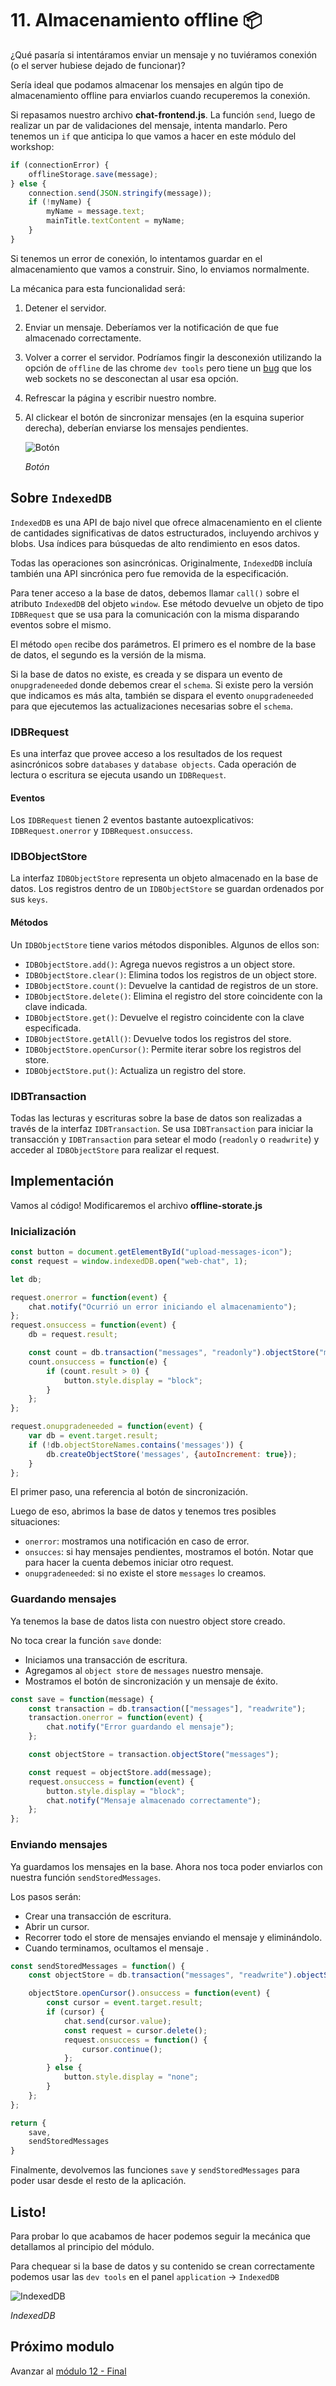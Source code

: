 # 11. Almacenamiento offline 📦

¿Qué pasaría si intentáramos enviar un mensaje y no tuviéramos conexión (o el server hubiese dejado de funcionar)?

Sería ideal que podamos almacenar los mensajes en algún tipo de almacenamiento offline para enviarlos cuando recuperemos la conexión.

Si repasamos nuestro archivo **chat-frontend.js**. La función `send`, luego de realizar un par de validaciones del mensaje, intenta mandarlo. Pero tenemos un `if` que anticipa lo que vamos a hacer en este módulo del workshop:

```js
if (connectionError) {
    offlineStorage.save(message);
} else {
    connection.send(JSON.stringify(message));
    if (!myName) {
        myName = message.text;
        mainTitle.textContent = myName;
    }
}    
```

Si tenemos un error de conexión, lo intentamos guardar en el almacenamiento que vamos a construir. Sino, lo enviamos normalmente. 

La mécanica para esta funcionalidad será:

1. Detener el servidor.
1. Enviar un mensaje. Deberíamos ver la notificación de que fue almacenado correctamente.
1. Volver a correr el servidor. Podríamos fingir la desconexión utilizando la opción de `offline` de las chrome `dev tools` pero tiene un [bug](https://bugs.chromium.org/p/chromium/issues/detail?id=423246) que los web sockets no se desconectan al usar esa opción.
1. Refrescar la página y escribir nuestro nombre.
1. Al clickear el botón de sincronizar mensajes (en la esquina superior derecha), deberían enviarse los mensajes pendientes.

    ![Botón](./images/send-messages.png "Botón")
    
    _Botón_ 

## Sobre `IndexedDB`

`IndexedDB` es una API de bajo nivel que ofrece almacenamiento en el cliente de cantidades significativas de datos estructurados, incluyendo archivos y blobs. Usa índices para búsquedas de alto rendimiento en esos datos.

Todas las operaciones son asincrónicas. Originalmente, `IndexedDB` incluía también una API sincrónica pero fue removida de la especificación.

Para tener acceso a la base de datos, debemos llamar `call()` sobre el atributo `IndexedDB` del objeto `window`. Ese método devuelve un objeto de tipo `IDBRequest` que se usa para la comunicación con la misma disparando eventos sobre el mismo.

El método `open` recibe dos parámetros. El primero es el nombre de la base de datos, el segundo es la versión de la misma.

Si la base de datos no existe, es creada y se dispara un evento de `onupgradeneeded` donde debemos crear el `schema`.
Si existe pero la versión que indicamos es más alta, también se dispara el evento `onupgradeneeded` para que ejecutemos las actualizaciones necesarias sobre el `schema`.

### IDBRequest

Es una interfaz que provee acceso a los resultados de los request asincrónicos sobre `databases` y `database objects`. Cada operación de lectura o escritura se ejecuta usando un `IDBRequest`.

#### Eventos

Los `IDBRequest` tienen 2 eventos bastante autoexplicativos: `IDBRequest.onerror` y `IDBRequest.onsuccess`.

### IDBObjectStore

La interfaz `IDBObjectStore` representa un objeto almacenado en la base de datos. Los registros dentro de un `IDBObjectStore` se guardan ordenados por sus `keys`.

#### Métodos

Un `IDBObjectStore` tiene varios métodos disponibles. Algunos de ellos son:

- `IDBObjectStore.add()`: Agrega nuevos registros a un object store.
- `IDBObjectStore.clear()`: Elimina todos los registros de un object store.
- `IDBObjectStore.count()`: Devuelve la cantidad de registros de un store.
- `IDBObjectStore.delete()`: Elimina el registro del store coincidente con la clave indicada.
- `IDBObjectStore.get()`: Devuelve el registro coincidente con la clave especificada.
- `IDBObjectStore.getAll()`: Devuelve todos los registros del store.
- `IDBObjectStore.openCursor()`: Permite iterar sobre los registros del store.
- `IDBObjectStore.put()`: Actualiza un registro del store.

### IDBTransaction

Todas las lecturas y escrituras sobre la base de datos son realizadas a través de la interfaz `IDBTransaction`. Se usa `IDBTransaction` para iniciar la transacción y `IDBTransaction` para setear el modo (`readonly` o `readwrite`) y acceder al `IDBObjectStore` para realizar el request.


## Implementación

Vamos al código! Modificaremos el archivo **offline-storate.js**

### Inicialización

```js
const button = document.getElementById("upload-messages-icon");
const request = window.indexedDB.open("web-chat", 1);

let db;

request.onerror = function(event) {
    chat.notify("Ocurrió un error iniciando el almacenamiento");
};
request.onsuccess = function(event) {
    db = request.result;

    const count = db.transaction("messages", "readonly").objectStore("messages").count();
    count.onsuccess = function(e) {
        if (count.result > 0) {
            button.style.display = "block";
        }
    };
};

request.onupgradeneeded = function(event) {
    var db = event.target.result;
    if (!db.objectStoreNames.contains('messages')) {
        db.createObjectStore('messages', {autoIncrement: true});
    }
};
```

El primer paso, una referencia al botón de sincronización.

Luego de eso, abrimos la base de datos y tenemos tres posibles situaciones:
- `onerror`: mostramos una notificación en caso de error.
- `onsucces`: si hay mensajes pendientes, mostramos el botón. Notar que para hacer la cuenta debemos iniciar otro request.
- `onupgradeneeded`: si no existe el store `messages` lo creamos.

### Guardando mensajes

Ya tenemos la base de datos lista con nuestro object store creado.

No toca crear la función `save` donde:
- Iniciamos una transacción de escritura.
- Agregamos al `object store` de `messages` nuestro mensaje.
- Mostramos el botón de sincronización y un mensaje de éxito.

```js
const save = function(message) {
    const transaction = db.transaction(["messages"], "readwrite");
    transaction.onerror = function(event) {
        chat.notify("Error guardando el mensaje");
    };

    const objectStore = transaction.objectStore("messages");

    const request = objectStore.add(message);
    request.onsuccess = function(event) {
        button.style.display = "block";
        chat.notify("Mensaje almacenado correctamente");
    };
};
```

### Enviando mensajes

Ya guardamos los mensajes en la base. Ahora nos toca poder enviarlos con nuestra función `sendStoredMessages`.

Los pasos serán:
- Crear una transacción de escritura.
- Abrir un cursor.
- Recorrer todo el store de mensajes enviando el mensaje y eliminándolo.
- Cuando terminamos, ocultamos el mensaje .

```js
const sendStoredMessages = function() {
    const objectStore = db.transaction("messages", "readwrite").objectStore("messages");

    objectStore.openCursor().onsuccess = function(event) {
        const cursor = event.target.result;
        if (cursor) {
            chat.send(cursor.value);
            const request = cursor.delete();
            request.onsuccess = function() {
                cursor.continue();
            };
        } else {
            button.style.display = "none";
        }
    };
};

return {
    save,
    sendStoredMessages
}
```

Finalmente, devolvemos las funciones `save` y `sendStoredMessages` para poder usar desde el resto de la aplicación.

## Listo!

Para probar lo que acabamos de hacer podemos seguir la mecánica que detallamos al principio del módulo.

Para chequear si la base de datos y su contenido se crean correctamente podemos usar las `dev tools` en el panel `application` -> `IndexedDB`

![IndexedDB](./images/indexeddb.png "IndexedDB")

_IndexedDB_ 

## Próximo modulo
Avanzar al [módulo 12 - Final](../12-end)
